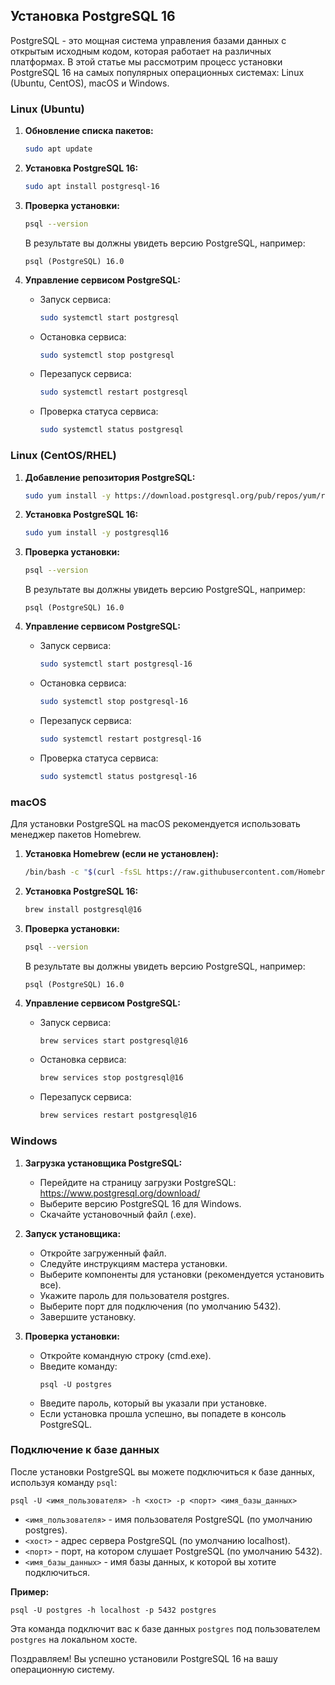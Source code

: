 ## Установка PostgreSQL 16

PostgreSQL - это мощная система управления базами данных с открытым исходным кодом, которая работает на различных платформах. В этой статье мы рассмотрим процесс установки PostgreSQL 16 на самых популярных операционных системах: Linux (Ubuntu, CentOS), macOS и Windows.

### Linux (Ubuntu)

1. **Обновление списка пакетов:**
    ```bash
    sudo apt update
    ```

2. **Установка PostgreSQL 16:**
    ```bash
    sudo apt install postgresql-16
    ```

3. **Проверка установки:**
    ```bash
    psql --version
    ```

    В результате вы должны увидеть версию PostgreSQL, например:

    ```
    psql (PostgreSQL) 16.0
    ```

4. **Управление сервисом PostgreSQL:**
    * Запуск сервиса:
        ```bash
        sudo systemctl start postgresql
        ```
    * Остановка сервиса:
        ```bash
        sudo systemctl stop postgresql
        ```
    * Перезапуск сервиса:
        ```bash
        sudo systemctl restart postgresql
        ```
    * Проверка статуса сервиса:
        ```bash
        sudo systemctl status postgresql
        ```

### Linux (CentOS/RHEL)

1. **Добавление репозитория PostgreSQL:**
    ```bash
    sudo yum install -y https://download.postgresql.org/pub/repos/yum/reporpms/el-8-x86_64/pgdg-redhat-repo-latest.noarch.rpm
    ```

2. **Установка PostgreSQL 16:**
    ```bash
    sudo yum install -y postgresql16
    ```

3. **Проверка установки:**
    ```bash
    psql --version
    ```

    В результате вы должны увидеть версию PostgreSQL, например:

    ```
    psql (PostgreSQL) 16.0
    ```

4. **Управление сервисом PostgreSQL:**
    * Запуск сервиса:
        ```bash
        sudo systemctl start postgresql-16
        ```
    * Остановка сервиса:
        ```bash
        sudo systemctl stop postgresql-16
        ```
    * Перезапуск сервиса:
        ```bash
        sudo systemctl restart postgresql-16
        ```
    * Проверка статуса сервиса:
        ```bash
        sudo systemctl status postgresql-16
        ```

### macOS

Для установки PostgreSQL на macOS рекомендуется использовать менеджер пакетов Homebrew.

1. **Установка Homebrew (если не установлен):**
    ```bash
    /bin/bash -c "$(curl -fsSL https://raw.githubusercontent.com/Homebrew/install/HEAD/install.sh)"
    ```

2. **Установка PostgreSQL 16:**
    ```bash
    brew install postgresql@16
    ```

3. **Проверка установки:**
    ```bash
    psql --version
    ```

    В результате вы должны увидеть версию PostgreSQL, например:

    ```
    psql (PostgreSQL) 16.0
    ```

4. **Управление сервисом PostgreSQL:**
    * Запуск сервиса:
        ```bash
        brew services start postgresql@16
        ```
    * Остановка сервиса:
        ```bash
        brew services stop postgresql@16
        ```
    * Перезапуск сервиса:
        ```bash
        brew services restart postgresql@16
        ```

### Windows

1. **Загрузка установщика PostgreSQL:**
    * Перейдите на страницу загрузки PostgreSQL: https://www.postgresql.org/download/
    * Выберите версию PostgreSQL 16 для Windows.
    * Скачайте установочный файл (.exe).

2. **Запуск установщика:**
    * Откройте загруженный файл.
    * Следуйте инструкциям мастера установки.
    * Выберите компоненты для установки (рекомендуется установить все).
    * Укажите пароль для пользователя postgres.
    * Выберите порт для подключения (по умолчанию 5432).
    * Завершите установку.

3. **Проверка установки:**
    * Откройте командную строку (cmd.exe).
    * Введите команду:
        ```
        psql -U postgres
        ```
    * Введите пароль, который вы указали при установке.
    * Если установка прошла успешно, вы попадете в консоль PostgreSQL.

### Подключение к базе данных

После установки PostgreSQL вы можете подключиться к базе данных, используя команду `psql`:

```
psql -U <имя_пользователя> -h <хост> -p <порт> <имя_базы_данных>
```

* `<имя_пользователя>` - имя пользователя PostgreSQL (по умолчанию postgres).
* `<хост>` - адрес сервера PostgreSQL (по умолчанию localhost).
* `<порт>` - порт, на котором слушает PostgreSQL (по умолчанию 5432).
* `<имя_базы_данных>` - имя базы данных, к которой вы хотите подключиться.

**Пример:**

```
psql -U postgres -h localhost -p 5432 postgres
```

Эта команда подключит вас к базе данных `postgres` под пользователем `postgres` на локальном хосте.

Поздравляем! Вы успешно установили PostgreSQL 16 на вашу операционную систему. 
